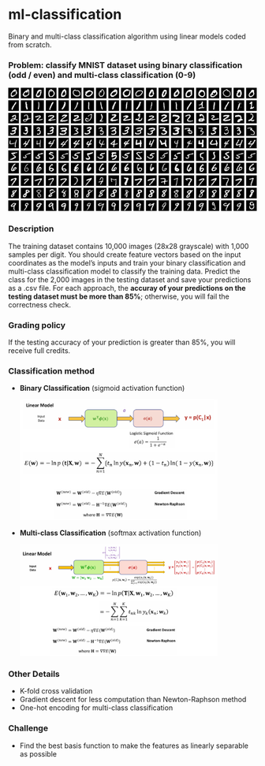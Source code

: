 # ml-classification
Binary and multi-class classification algorithm using linear models coded from scratch.

### Problem: classify MNIST dataset using binary classification (odd / even) and multi-class classification (0-9)

<img src="https://github.com/28604/ml-classification/blob/main/img/MNIST.png" width="600" alt="An image of MNIST dataset">

### Description
The training dataset contains 10,000 images (28x28 grayscale) with 1,000 samples per digit. You should create feature vectors based on the input coordinates as the model’s inputs and train your binary classification and multi-class classification model to classify the training data. Predict the class for the 2,000 images in the testing dataset and save your predictions as a .csv file. For each approach, the **accuray of your predictions on the testing dataset must be more than 85%**; otherwise, you will fail the correctness check.

### Grading policy
If the testing accuracy of your prediction is greater than 85%, you will receive full credits.

### Classification method
* **Binary Classification** (sigmoid activation function)

  <img src="https://github.com/28604/ml-classification/blob/main/img/binary%20classification.png" width="400" alt="An image of binary classification pipeline"> 
  
* **Multi-class Classification** (softmax activation function)

  <img src="https://github.com/28604/ml-classification/blob/main/img/multi-class%20classification.png" width="400" alt="An image of mult-class classification pipeline"> 

### Other Details
* K-fold cross validation
* Gradient descent for less computation than Newton-Raphson method
* One-hot encoding for multi-class classification

### Challenge
* Find the best basis function to make the features as linearly separable as possible

